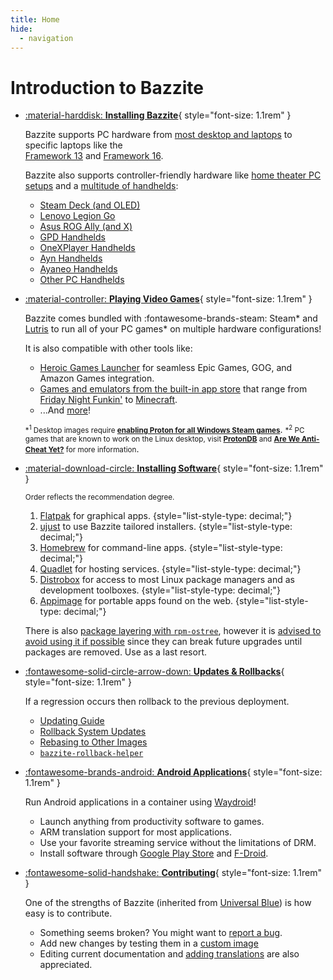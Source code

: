 ```yaml
---
title: Home
hide:
  - navigation
---
```


# Introduction to Bazzite

<div class="grid cards _bz" markdown>

- [:material-harddisk: **Installing Bazzite**](General/Installation_Guide/index.md){ style="font-size: 1.1rem" }

  Bazzite supports PC hardware from [most desktop and laptops][install_pc_laptop] to specific laptops like the <br>[Framework 13][frame_13] and [Framework 16][frame_16].

  Bazzite also supports controller-friendly hardware like [home theater PC setups][htpc] and a [multitude of handhelds][install_handheld]:

  - [Steam Deck (and OLED)][deck]
  - [Lenovo Legion Go][legion_go]
  - [Asus ROG Ally (and X)][ally]
  - [GPD Handhelds][gpd]
  - [OneXPlayer Handhelds][onex]
  - [Ayn Handhelds][ayn]
  - [Ayaneo Handhelds][ayaneo]
  - [Other PC Handhelds][otherhand]

- [:material-controller: **Playing Video Games**][gaming]{ style="font-size: 1.1rem" }

  Bazzite comes bundled with :fontawesome-brands-steam: Steam\* and [Lutris](Gaming/Game_Launchers.md#lutris-setup) to run all of your PC games* on multiple hardware configurations!

  It is also compatible with other tools like:

  - [Heroic Games Launcher](https://heroicgameslauncher.com/) for seamless Epic Games, GOG, and Amazon Games integration.
  - [Games and emulators from the built-in app store](https://flathub.org/apps/category/Game/1) that range from [Friday Night Funkin'](https://flathub.org/apps/io.github.shadowmario.fnf-psychengine) to [Minecraft](https://flathub.org/apps/org.prismlauncher.PrismLauncher).
  - ...And [more][run_win_game]!

  <small>\*<sup>1</sup> Desktop images require [**enabling Proton for all Windows Steam games**][enable_proton]</small>.
   <small>\*<sup>2</sup> PC games that are known to work on the Linux desktop, visit [**ProtonDB**](https://protondb.com) and [**Are We Anti-Cheat Yet?**](https://areweanticheatyet.com) for more information</small>.

- [:material-download-circle: **Installing Software**][installing_software]{ style="font-size: 1.1rem" }

  <small>Order reflects the recommendation degree.</small>

  1. [Flatpak][flatpak] for graphical apps.
     {style="list-style-type: decimal;"}
  2. [ujust][ujust] to use Bazzite tailored installers.
     {style="list-style-type: decimal;"}
  3. [Homebrew][homebrew] for command-line apps.
     {style="list-style-type: decimal;"}
  4. [Quadlet][quadlet] for hosting services.
     {style="list-style-type: decimal;"}
  5. [Distrobox][distrobox] for access to most Linux package managers and as development toolboxes.
     {style="list-style-type: decimal;"}
  6. [Appimage][appimage] for portable apps found on the web.
     {style="list-style-type: decimal;"}

  There is also [package layering with `rpm-ostree`][rpm-ostree], however it is [advised to avoid using it if possible][rpm-ostree_caveats] since they can break future upgrades until packages are removed.  Use as a last resort.

- [:fontawesome-solid-circle-arrow-down: **Updates & Rollbacks**][updateindex]{ style="font-size: 1.1rem" }

  If a regression occurs then rollback to the previous deployment.

  - [Updating Guide][updates]
  - [Rollback System Updates][rollbacks]
  - [Rebasing to Other Images][rebasing]
  - [`bazzite-rollback-helper`][rollback-helper]

- [:fontawesome-brands-android: **Android Applications**][waydroid]{ style="font-size: 1.1rem" }

  Run Android applications in a container using [Waydroid](https://waydro.id/)!

  - Launch anything from productivity software to games.
  - ARM translation support for most applications.
  - Use your favorite streaming service without the limitations of DRM.
  - Install software through [Google Play Store](https://play.google.com/store/games) and [F-Droid](https://f-droid.org/).

- [:fontawesome-solid-handshake: **Contributing**][contrib]{ style="font-size: 1.1rem" }

  One of the strengths of Bazzite (inherited from [Universal Blue](https://universal-blue.org/)) is how easy is to contribute.

  - Something seems broken? You might want to [report a bug](General/reporting_bugs.md).
  - Add new changes by testing them in a [custom image][customimage]
  - Editing current documentation and [adding translations](https://github.com/KyleGospo/docs.bazzite.gg/blob/main/README.md#translate-documentation) are also appreciated.

</div>

[install_pc_laptop]: General/Installation_Guide/Installing_Bazzite_for_Desktop_or_Laptop_Hardware.md
[install_handheld]: General/Installation_Guide/Installing_Bazzite_for_Handheld_PCs.md
[deck]: General/Installation_Guide/Installing_Bazzite_for_Steam_Deck.md
[frame_13]: General/Installation_Guide/Installing_Bazzite_Framework_Laptop_13.md
[frame_16]: General/Installation_Guide/Installing_Bazzite_for_Framework_Laptop_16.md
[htpc]: General/Installation_Guide/Installing_Bazzite_for_HTPC_Setups.md
[ally]: Handheld_and_HTPC_edition/Handheld_Wiki/ASUS_ROG_Ally.md
[legion_go]: Handheld_and_HTPC_edition/Handheld_Wiki/Lenovo_Legion_Go.md
[ayn]: Handheld_and_HTPC_edition/Handheld_Wiki/Ayn_Handhelds.md
[onex]: Handheld_and_HTPC_edition/Handheld_Wiki/OneXPlayer_Handhelds.md
[gpd]: Handheld_and_HTPC_edition/Handheld_Wiki/GPD_Handhelds.md
[ayaneo]: Handheld_and_HTPC_edition/Handheld_Wiki/Ayaneo_Handhelds.md
[run_win_game]: Installing_and_Managing_Software/index.md#how-do-i-run-windows-applications
[enable_proton]: Gaming/Game_Launchers.md#enabling-proton-for-all-steam-games
[flatpak]: Installing_and_Managing_Software/Flatpak.md
[ujust]: Installing_and_Managing_Software/ujust.md
[rpm-ostree]: Installing_and_Managing_Software/rpm-ostree.md
[distrobox]: Installing_and_Managing_Software/Distrobox.md
[installing_software]: Installing_and_Managing_Software/index.md
[contrib]: CONTRIBUTE.md
[homebrew]: Installing_and_Managing_Software/Homebrew.md
[rpm-ostree_caveats]: Installing_and_Managing_Software/rpm-ostree.md#major-caveats-using-rpm-ostree
[steam_game_mode]: Handheld_and_HTPC_edition/Steam_Gaming_Mode.md#what-is-steam-gaming-mode
[appimage]: Installing_and_Managing_Software/AppImage.md
[updateindex]: Installing_and_Managing_Software/Updates_Rollbacks_and_Rebasing/index.md/
[updates]: Installing_and_Managing_Software/Updates_Rollbacks_and_Rebasing/updating_guide.md/
[rollbacks]: Installing_and_Managing_Software/Updates_Rollbacks_and_Rebasing/rolling_back_system_updates.md/
[rebasing]: Installing_and_Managing_Software/Updates_Rollbacks_and_Rebasing/rebase_guide.md/
[rollback-helper]: Installing_and_Managing_Software/Updates_Rollbacks_and_Rebasing/bazzite_rollback_helper.md/
[waydroid]: Installing_and_Managing_Software/Waydroid_Setup_Guide.md
[gaming]: Gaming/index.md
[quadlet]: Installing_and_Managing_Software/Quadlet.md
[otherhand]: Handheld_and_HTPC_edition/Handheld_Wiki/Other_Handhelds.md
[customimage]: Advanced/creating_custom_image.md
